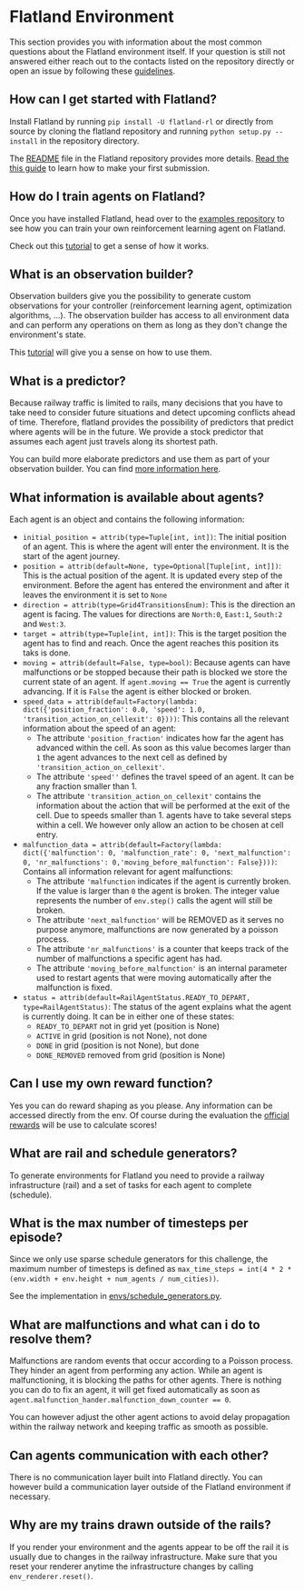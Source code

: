 Flatland Environment
====================

This section provides you with information about the most common questions about the Flatland environment itself. If your question is still not answered either reach out to the contacts listed on the repository directly or open an issue by following these [guidelines](../misc/contributing.md).

How can I get started with Flatland?
---

Install Flatland by running `pip install -U flatland-rl` or directly from source by cloning the flatland repository and running `python setup.py --install` in the repository directory.

The [README](https://gitlab.aicrowd.com/flatland/flatland/blob/master/README.md#-setup) file in the Flatland repository provides more details. [Read the this guide](../getting-started/first-submission) to learn how to make your first submission.

How do I train agents on Flatland?
---

Once you have installed Flatland, head over to the [examples repository](https://gitlab.aicrowd.com/flatland/flatland-examples) to see how you can train your own reinforcement learning agent on Flatland.

Check out this [tutorial](../getting-started/rl) to get a sense of how it works.

What is an observation builder?
---

Observation builders give you the possibility to generate custom observations for your controller (reinforcement learning agent, optimization algorithms, ...). The observation builder has access to all environment data and can perform any operations on them as long as they don't change the environment's state.

This [tutorial](../getting-started/env/custom_observations) will give you a sense on how to use them.

What is a predictor?
---

Because railway traffic is limited to rails, many decisions that you have to take need to consider future situations and detect upcoming conflicts ahead of time. Therefore, flatland provides the possibility of predictors that predict where agents will be in the future. We provide a stock predictor that assumes each agent just travels along its shortest path.

You can build more elaborate predictors and use them as part of your observation builder. You can find [more information here](../getting-started/env/custom_observations).

What information is available about agents?
---

Each agent is an object and contains the following information:

- `initial_position = attrib(type=Tuple[int, int])`: The initial position of an agent. This is where the agent will enter the environment. It is the start of the agent journey.
- `position = attrib(default=None, type=Optional[Tuple[int, int]])`: This is the actual position of the agent. It is updated every step of the environment. Before the agent has entered the environment and after it leaves the environment it is set to `None`
- `direction = attrib(type=Grid4TransitionsEnum)`: This is the direction an agent is facing. The values for directions are `North:0`, `East:1`, `South:2` and `West:3`.
- `target = attrib(type=Tuple[int, int])`: This is the target position the agent has to find and reach. Once the agent reaches this position its taks is done.
- `moving = attrib(default=False, type=bool)`: Because agents can have malfunctions or be stopped because their path is blocked we store the current state of an agent. If `agent.moving == True` the agent is currently advancing. If it is `False` the agent is either blocked or broken.
- `speed_data = attrib(default=Factory(lambda: dict({'position_fraction': 0.0, 'speed': 1.0, 'transition_action_on_cellexit': 0})))`: This contains all the relevant information about the speed of an agent:
    - The attribute `'position_fraction'` indicates how far the agent has advanced within the cell. As soon as this value becomes larger than `1` the agent advances to the next cell as defined by `'transition_action_on_cellexit'`.
    - The attribute `'speed''` defines the travel speed of an agent. It can be any fraction smaller than 1.
    - The attribute `'transition_action_on_cellexit'` contains the information about the action that will be performed at the exit of the cell. Due to speeds smaller than 1. agents have to take several steps within a cell. We however only allow an action to be chosen at cell entry.
- `malfunction_data = attrib(default=Factory(lambda: dict({'malfunction': 0, 'malfunction_rate': 0, 'next_malfunction': 0, 'nr_malfunctions': 0,'moving_before_malfunction': False})))`: Contains all information relevant for agent malfunctions:
    - The attribute `'malfunction` indicates if the agent is currently broken. If the value is larger than `0` the agent is broken. The integer value represents the number of `env.step()` calls the agent will still be broken.
    - The attribute `'next_malfunction'` will be REMOVED as it serves no purpose anymore, malfunctions are now generated by a poisson process.
    - The attribute `'nr_malfunctions'` is a counter that keeps track of the number of malfunctions a specific agent has had.
    - The attribute `'moving_before_malfunction'` is an internal parameter used to restart agents that were moving automatically after the malfunction is fixed.
- `status = attrib(default=RailAgentStatus.READY_TO_DEPART, type=RailAgentStatus)`: The status of the agent explains what the agent is currently doing. It can be in either one of these states:
    - `READY_TO_DEPART` not in grid yet (position is None) 
    - `ACTIVE` in grid (position is not None), not done
    - `DONE` in grid (position is not None), but done
    - `DONE_REMOVED` removed from grid (position is None)

Can I use my own reward function?
---

Yes you can do reward shaping as you please. Any information can be accessed directly from the env. Of course during the evaluation the [official rewards](../getting-started/env) will be use to calculate scores! 

What are rail and schedule generators?
---

To generate environments for Flatland you need to provide a railway infrastructure (rail) and a set of tasks for each agent to complete (schedule).

What is the max number of timesteps per episode?
---

Since we only use sparse schedule generators for this challenge, the maximum number of timesteps is defined as `max_time_steps = int(4 * 2 * (env.width + env.height + num_agents / num_cities))`.

See the implementation in [envs/schedule_generators.py](https://gitlab.aicrowd.com/flatland/flatland/blob/master/flatland/envs/schedule_generators.py#L172).

What are malfunctions and what can i do to resolve them?
---

Malfunctions are random events that occur according to a Poisson process. They hinder an agent from performing any action. While an agent is malfunctioning, it is blocking the paths for other agents. There is nothing you can do to fix an agent, it will get fixed automatically as soon as `agent.malfunction_hander.malfunction_down_counter == 0`.

You can however adjust the other agent actions to avoid delay propagation within the railway network and keeping traffic as smooth as possible.

Can agents communication with each other?
---

There is no communication layer built into Flatland directly. You can however build a communication layer outside of the Flatland environment if necessary.

Why are my trains drawn outside of the rails?
---

If you render your environment and the agents appear to be off the rail it is usually due to changes in the railway infrastructure. Make sure that you reset your renderer anytime the infrastructure changes by calling `env_renderer.reset()`.